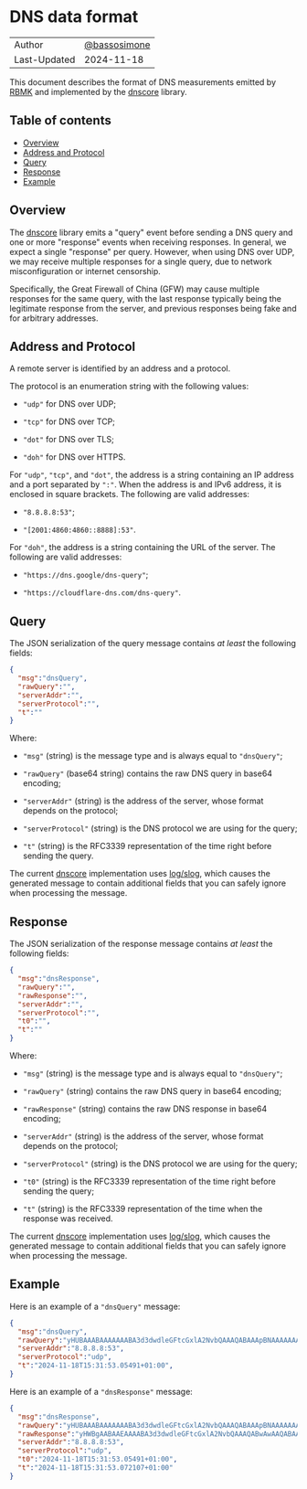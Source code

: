 # DNS data format

|              |                                                |
|--------------|------------------------------------------------|
| Author       | [@bassosimone](https://github.com/bassosimone) |
| Last-Updated | 2024-11-18                                     |

This document describes the format of DNS measurements emitted
by [RBMK](https://github.com/rbmk-project/rbmk) and implemented by
the [dnscore](https://github.com/rbmk-project/dnscore) library.


## Table of contents

- [Overview](#overview)
- [Address and Protocol](#address-and-protocol)
- [Query](#query)
- [Response](#response)
- [Example](#example)


## Overview

The [dnscore](https://github.com/rbmk-project/dnscore) library
emits a "query" event before sending a DNS query and one or more
"response" events when receiving responses. In general, we
expect a single "response" per query. However, when using DNS
over UDP, we may receive multiple responses for a single query,
due to network misconfiguration or internet censorship.

Specifically, the Great Firewall of China (GFW) may cause
multiple responses for the same query, with the last response
typically being the legitimate response from the server, and
previous responses being fake and for arbitrary addresses.


## Address and Protocol

A remote server is identified by an address and a protocol.

The protocol is an enumeration string with the following values:

- `"udp"` for DNS over UDP;

- `"tcp"` for DNS over TCP;

- `"dot"` for DNS over TLS;

- `"doh"` for DNS over HTTPS.

For `"udp"`, `"tcp"`, and `"dot"`, the address is a string
containing an IP address and a port separated by `":"`. When
the address is and IPv6 address, it is enclosed in square
brackets. The following are valid addresses:

- `"8.8.8.8:53"`;

- `"[2001:4860:4860::8888]:53"`.

For `"doh"`, the address is a string containing the URL of the
server. The following are valid addresses:

- `"https://dns.google/dns-query"`;

- `"https://cloudflare-dns.com/dns-query"`.


## Query

The JSON serialization of the query message contains
*at least* the following fields:

```JSON
{
  "msg":"dnsQuery",
  "rawQuery":"",
  "serverAddr":"",
  "serverProtocol":"",
  "t":""
}
```

Where:

- `"msg"` (string) is the message type and is
always equal to `"dnsQuery"`;

- `"rawQuery"` (base64 string) contains the
raw DNS query in base64 encoding;

- `"serverAddr"` (string) is the address of the
server, whose format depends on the protocol;

- `"serverProtocol"` (string) is the DNS protocol we
are using for the query;

- `"t"` (string) is the RFC3339 representation
of the time right before sending the query.

The current [dnscore](https://github.com/rbmk-project/dnscore)
implementation uses [log/slog](https://pkg.go.dev/log/slog), which
causes the generated message to contain additional fields that
you can safely ignore when processing the message.


## Response

The JSON serialization of the response message contains
*at least* the following fields:

```JSON
{
  "msg":"dnsResponse",
  "rawQuery":"",
  "rawResponse":"",
  "serverAddr":"",
  "serverProtocol":"",
  "t0":"",
  "t":""
}
```

Where:

- `"msg"` (string) is the message type and is
always equal to `"dnsQuery"`;

- `"rawQuery"` (string) contains the
raw DNS query in base64 encoding;

- `"rawResponse"` (string) contains the
raw DNS response in base64 encoding;

- `"serverAddr"` (string) is the address of the
server, whose format depends on the protocol;

- `"serverProtocol"` (string) is the DNS protocol we
are using for the query;

- `"t0"` (string) is the RFC3339 representation of
the time right before sending the query;

- `"t"` (string) is the RFC3339 representation
of the time when the response was received.

The current [dnscore](https://github.com/rbmk-project/dnscore)
implementation uses [log/slog](https://pkg.go.dev/log/slog), which
causes the generated message to contain additional fields that
you can safely ignore when processing the message.


## Example

Here is an example of a `"dnsQuery"` message:

```JSON
{
  "msg":"dnsQuery",
  "rawQuery":"yHUBAAABAAAAAAABA3d3dwdleGFtcGxlA2NvbQAAAQABAAApBNAAAAAAAAA=",
  "serverAddr":"8.8.8.8:53",
  "serverProtocol":"udp",
  "t":"2024-11-18T15:31:53.05491+01:00",
}
```

Here is an example of a `"dnsResponse"` message:

```JSON
{
  "msg":"dnsResponse",
  "rawQuery":"yHUBAAABAAAAAAABA3d3dwdleGFtcGxlA2NvbQAAAQABAAApBNAAAAAAAAA=",
  "rawResponse":"yHWBgAABAAEAAAABA3d3dwdleGFtcGxlA2NvbQAAAQABwAwAAQABAAANVAAEXbjXDgAAKQIAAAAAAAAA",
  "serverAddr":"8.8.8.8:53",
  "serverProtocol":"udp",
  "t0":"2024-11-18T15:31:53.05491+01:00",
  "t":"2024-11-18T15:31:53.072107+01:00"
}
```
